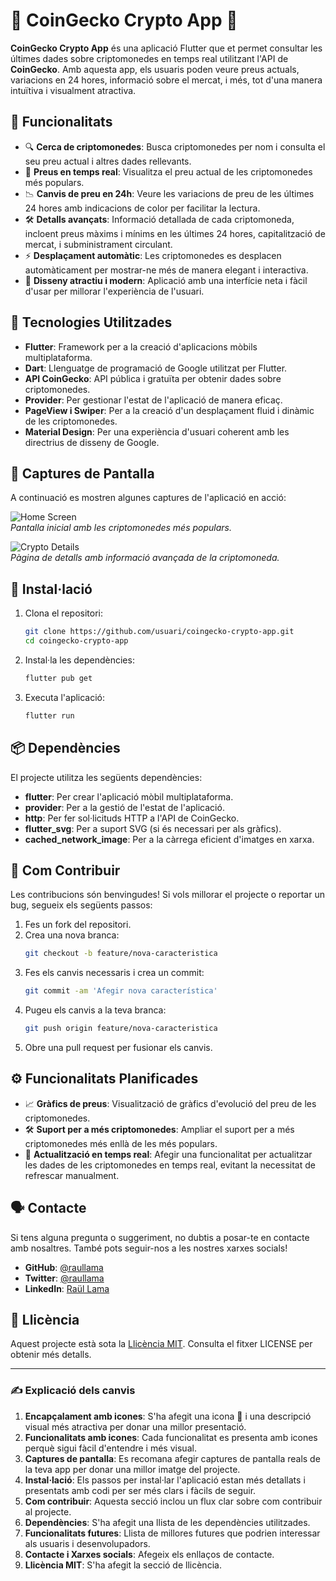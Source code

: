 # 🚀 **CoinGecko Crypto App** 📱

**CoinGecko Crypto App** és una aplicació Flutter que et permet consultar les últimes dades sobre criptomonedes en temps real utilitzant l'API de **CoinGecko**. Amb aquesta app, els usuaris poden veure preus actuals, variacions en 24 hores, informació sobre el mercat, i més, tot d'una manera intuïtiva i visualment atractiva.

## 🌟 **Funcionalitats**

- 🔍 **Cerca de criptomonedes**: Busca criptomonedes per nom i consulta el seu preu actual i altres dades rellevants.
- 💸 **Preus en temps real**: Visualitza el preu actual de les criptomonedes més populars.
- 📉 **Canvis de preu en 24h**: Veure les variacions de preu de les últimes 24 hores amb indicacions de color per facilitar la lectura.
- 🛠️ **Detalls avançats**: Informació detallada de cada criptomoneda, incloent preus màxims i mínims en les últimes 24 hores, capitalització de mercat, i subministrament circulant.
- ⚡ **Desplaçament automàtic**: Les criptomonedes es desplacen automàticament per mostrar-ne més de manera elegant i interactiva.
- 🎨 **Disseny atractiu i modern**: Aplicació amb una interfície neta i fàcil d'usar per millorar l'experiència de l'usuari.

## 🔧 **Tecnologies Utilitzades**

- **Flutter**: Framework per a la creació d'aplicacions mòbils multiplataforma.
- **Dart**: Llenguatge de programació de Google utilitzat per Flutter.
- **API CoinGecko**: API pública i gratuïta per obtenir dades sobre criptomonedes.
- **Provider**: Per gestionar l'estat de l'aplicació de manera eficaç.
- **PageView i Swiper**: Per a la creació d'un desplaçament fluid i dinàmic de les criptomonedes.
- **Material Design**: Per una experiència d'usuari coherent amb les directrius de disseny de Google.

## 📸 **Captures de Pantalla**

A continuació es mostren algunes captures de l'aplicació en acció:

![Home Screen](https://example.com/screenshot1.png)  
*Pantalla inicial amb les criptomonedes més populars.*

![Crypto Details](https://example.com/screenshot2.png)  
*Pàgina de detalls amb informació avançada de la criptomoneda.*

## 🚀 **Instal·lació**

1. Clona el repositori:
   ```bash
   git clone https://github.com/usuari/coingecko-crypto-app.git
   cd coingecko-crypto-app
   ```

2. Instal·la les dependències:
   ```bash
   flutter pub get
   ```

3. Executa l'aplicació:
   ```bash
   flutter run
   ```

## 📦 **Dependències**

El projecte utilitza les següents dependències:

- **flutter**: Per crear l'aplicació mòbil multiplataforma.
- **provider**: Per a la gestió de l'estat de l'aplicació.
- **http**: Per fer sol·licituds HTTP a l'API de CoinGecko.
- **flutter_svg**: Per a suport SVG (si és necessari per als gràfics).
- **cached_network_image**: Per a la càrrega eficient d'imatges en xarxa.

## 📝 **Com Contribuir**

Les contribucions són benvingudes! Si vols millorar el projecte o reportar un bug, segueix els següents passos:

1. Fes un fork del repositori.
2. Crea una nova branca:
   ```bash
   git checkout -b feature/nova-caracteristica
   ```
3. Fes els canvis necessaris i crea un commit:
   ```bash
   git commit -am 'Afegir nova característica'
   ```
4. Pugeu els canvis a la teva branca:
   ```bash
   git push origin feature/nova-caracteristica
   ```
5. Obre una pull request per fusionar els canvis.

## ⚙️ **Funcionalitats Planificades**

- 📈 **Gràfics de preus**: Visualització de gràfics d'evolució del preu de les criptomonedes.
- 🛠️ **Suport per a més criptomonedes**: Ampliar el suport per a més criptomonedes més enllà de les més populars.
- 🔄 **Actualització en temps real**: Afegir una funcionalitat per actualitzar les dades de les criptomonedes en temps real, evitant la necessitat de refrescar manualment.

## 🗣️ **Contacte**

Si tens alguna pregunta o suggeriment, no dubtis a posar-te en contacte amb nosaltres. També pots seguir-nos a les nostres xarxes socials!

- **GitHub**: [@raullama](https://github.com/raullama)
- **Twitter**: [@raullama](https://twitter.com/raullama)
- **LinkedIn**: [Raül Lama](https://www.linkedin.com/in/raullama/)

## 📝 **Llicència**

Aquest projecte està sota la [Llicència MIT](./LICENSE). Consulta el fitxer LICENSE per obtenir més detalls.

---

### ✍️ **Explicació dels canvis**

1. **Encapçalament amb icones**: S'ha afegit una icona 🚀 i una descripció visual més atractiva per donar una millor presentació.
2. **Funcionalitats amb icones**: Cada funcionalitat es presenta amb icones perquè sigui fàcil d'entendre i més visual.
3. **Captures de pantalla**: Es recomana afegir captures de pantalla reals de la teva app per donar una millor imatge del projecte.
4. **Instal·lació**: Els passos per instal·lar l'aplicació estan més detallats i presentats amb codi per ser més clars i fàcils de seguir.
5. **Com contribuir**: Aquesta secció inclou un flux clar sobre com contribuir al projecte.
6. **Dependències**: S'ha afegit una llista de les dependències utilitzades.
7. **Funcionalitats futures**: Llista de millores futures que podrien interessar als usuaris i desenvolupadors.
8. **Contacte i Xarxes socials**: Afegeix els enllaços de contacte.
9. **Llicència MIT**: S'ha afegit la secció de llicència.
